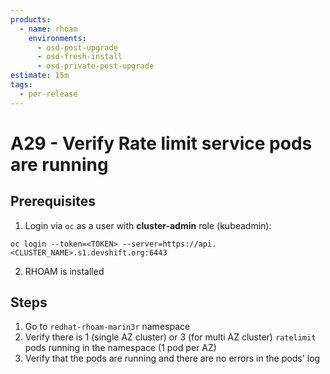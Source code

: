 ```yaml
---
products:
  - name: rhoam
    environments:
      - osd-post-upgrade
      - osd-fresh-install
      - osd-private-post-upgrade
estimate: 15m
tags:
  - per-release
---
```


# A29 - Verify Rate limit service pods are running

## Prerequisites

1. Login via `oc` as a user with **cluster-admin** role (kubeadmin):

```
oc login --token=<TOKEN> --server=https://api.<CLUSTER_NAME>.s1.devshift.org:6443
```

2. RHOAM is installed

## Steps

1. Go to `redhat-rhoam-marin3r` namespace
2. Verify there is 1 (single AZ cluster) or 3 (for multi AZ cluster) `ratelimit` pods running in the namespace (1 pod per AZ)
3. Verify that the pods are running and there are no errors in the pods' log
